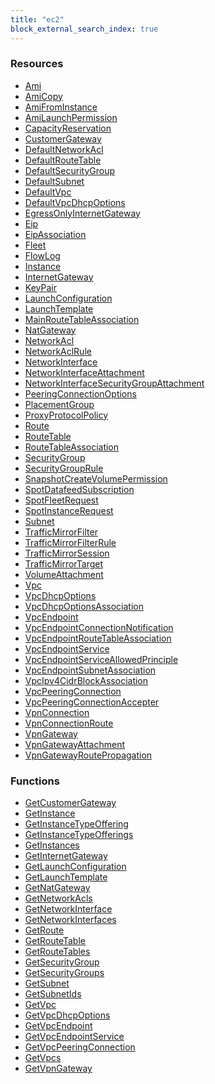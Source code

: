 ```yaml
---
title: "ec2"
block_external_search_index: true
---
```


<!-- WARNING: this file was generated by Pulumi Docs Generator. -->
<!-- Do not edit by hand unless you're certain you know what you are doing! -->

<h3>Resources</h3>
<ul class="api">
    <li><a href="ami"><span class="symbol resource"></span>Ami</a></li>
    <li><a href="amicopy"><span class="symbol resource"></span>AmiCopy</a></li>
    <li><a href="amifrominstance"><span class="symbol resource"></span>AmiFromInstance</a></li>
    <li><a href="amilaunchpermission"><span class="symbol resource"></span>AmiLaunchPermission</a></li>
    <li><a href="capacityreservation"><span class="symbol resource"></span>CapacityReservation</a></li>
    <li><a href="customergateway"><span class="symbol resource"></span>CustomerGateway</a></li>
    <li><a href="defaultnetworkacl"><span class="symbol resource"></span>DefaultNetworkAcl</a></li>
    <li><a href="defaultroutetable"><span class="symbol resource"></span>DefaultRouteTable</a></li>
    <li><a href="defaultsecuritygroup"><span class="symbol resource"></span>DefaultSecurityGroup</a></li>
    <li><a href="defaultsubnet"><span class="symbol resource"></span>DefaultSubnet</a></li>
    <li><a href="defaultvpc"><span class="symbol resource"></span>DefaultVpc</a></li>
    <li><a href="defaultvpcdhcpoptions"><span class="symbol resource"></span>DefaultVpcDhcpOptions</a></li>
    <li><a href="egressonlyinternetgateway"><span class="symbol resource"></span>EgressOnlyInternetGateway</a></li>
    <li><a href="eip"><span class="symbol resource"></span>Eip</a></li>
    <li><a href="eipassociation"><span class="symbol resource"></span>EipAssociation</a></li>
    <li><a href="fleet"><span class="symbol resource"></span>Fleet</a></li>
    <li><a href="flowlog"><span class="symbol resource"></span>FlowLog</a></li>
    <li><a href="instance"><span class="symbol resource"></span>Instance</a></li>
    <li><a href="internetgateway"><span class="symbol resource"></span>InternetGateway</a></li>
    <li><a href="keypair"><span class="symbol resource"></span>KeyPair</a></li>
    <li><a href="launchconfiguration"><span class="symbol resource"></span>LaunchConfiguration</a></li>
    <li><a href="launchtemplate"><span class="symbol resource"></span>LaunchTemplate</a></li>
    <li><a href="mainroutetableassociation"><span class="symbol resource"></span>MainRouteTableAssociation</a></li>
    <li><a href="natgateway"><span class="symbol resource"></span>NatGateway</a></li>
    <li><a href="networkacl"><span class="symbol resource"></span>NetworkAcl</a></li>
    <li><a href="networkaclrule"><span class="symbol resource"></span>NetworkAclRule</a></li>
    <li><a href="networkinterface"><span class="symbol resource"></span>NetworkInterface</a></li>
    <li><a href="networkinterfaceattachment"><span class="symbol resource"></span>NetworkInterfaceAttachment</a></li>
    <li><a href="networkinterfacesecuritygroupattachment"><span class="symbol resource"></span>NetworkInterfaceSecurityGroupAttachment</a></li>
    <li><a href="peeringconnectionoptions"><span class="symbol resource"></span>PeeringConnectionOptions</a></li>
    <li><a href="placementgroup"><span class="symbol resource"></span>PlacementGroup</a></li>
    <li><a href="proxyprotocolpolicy"><span class="symbol resource"></span>ProxyProtocolPolicy</a></li>
    <li><a href="route"><span class="symbol resource"></span>Route</a></li>
    <li><a href="routetable"><span class="symbol resource"></span>RouteTable</a></li>
    <li><a href="routetableassociation"><span class="symbol resource"></span>RouteTableAssociation</a></li>
    <li><a href="securitygroup"><span class="symbol resource"></span>SecurityGroup</a></li>
    <li><a href="securitygrouprule"><span class="symbol resource"></span>SecurityGroupRule</a></li>
    <li><a href="snapshotcreatevolumepermission"><span class="symbol resource"></span>SnapshotCreateVolumePermission</a></li>
    <li><a href="spotdatafeedsubscription"><span class="symbol resource"></span>SpotDatafeedSubscription</a></li>
    <li><a href="spotfleetrequest"><span class="symbol resource"></span>SpotFleetRequest</a></li>
    <li><a href="spotinstancerequest"><span class="symbol resource"></span>SpotInstanceRequest</a></li>
    <li><a href="subnet"><span class="symbol resource"></span>Subnet</a></li>
    <li><a href="trafficmirrorfilter"><span class="symbol resource"></span>TrafficMirrorFilter</a></li>
    <li><a href="trafficmirrorfilterrule"><span class="symbol resource"></span>TrafficMirrorFilterRule</a></li>
    <li><a href="trafficmirrorsession"><span class="symbol resource"></span>TrafficMirrorSession</a></li>
    <li><a href="trafficmirrortarget"><span class="symbol resource"></span>TrafficMirrorTarget</a></li>
    <li><a href="volumeattachment"><span class="symbol resource"></span>VolumeAttachment</a></li>
    <li><a href="vpc"><span class="symbol resource"></span>Vpc</a></li>
    <li><a href="vpcdhcpoptions"><span class="symbol resource"></span>VpcDhcpOptions</a></li>
    <li><a href="vpcdhcpoptionsassociation"><span class="symbol resource"></span>VpcDhcpOptionsAssociation</a></li>
    <li><a href="vpcendpoint"><span class="symbol resource"></span>VpcEndpoint</a></li>
    <li><a href="vpcendpointconnectionnotification"><span class="symbol resource"></span>VpcEndpointConnectionNotification</a></li>
    <li><a href="vpcendpointroutetableassociation"><span class="symbol resource"></span>VpcEndpointRouteTableAssociation</a></li>
    <li><a href="vpcendpointservice"><span class="symbol resource"></span>VpcEndpointService</a></li>
    <li><a href="vpcendpointserviceallowedprinciple"><span class="symbol resource"></span>VpcEndpointServiceAllowedPrinciple</a></li>
    <li><a href="vpcendpointsubnetassociation"><span class="symbol resource"></span>VpcEndpointSubnetAssociation</a></li>
    <li><a href="vpcipv4cidrblockassociation"><span class="symbol resource"></span>VpcIpv4CidrBlockAssociation</a></li>
    <li><a href="vpcpeeringconnection"><span class="symbol resource"></span>VpcPeeringConnection</a></li>
    <li><a href="vpcpeeringconnectionaccepter"><span class="symbol resource"></span>VpcPeeringConnectionAccepter</a></li>
    <li><a href="vpnconnection"><span class="symbol resource"></span>VpnConnection</a></li>
    <li><a href="vpnconnectionroute"><span class="symbol resource"></span>VpnConnectionRoute</a></li>
    <li><a href="vpngateway"><span class="symbol resource"></span>VpnGateway</a></li>
    <li><a href="vpngatewayattachment"><span class="symbol resource"></span>VpnGatewayAttachment</a></li>
    <li><a href="vpngatewayroutepropagation"><span class="symbol resource"></span>VpnGatewayRoutePropagation</a></li>
</ul>

<h3>Functions</h3>
<ul class="api">
    <li><a href="getcustomergateway"><span class="symbol datasource"></span>GetCustomerGateway</a></li>
    <li><a href="getinstance"><span class="symbol datasource"></span>GetInstance</a></li>
    <li><a href="getinstancetypeoffering"><span class="symbol datasource"></span>GetInstanceTypeOffering</a></li>
    <li><a href="getinstancetypeofferings"><span class="symbol datasource"></span>GetInstanceTypeOfferings</a></li>
    <li><a href="getinstances"><span class="symbol datasource"></span>GetInstances</a></li>
    <li><a href="getinternetgateway"><span class="symbol datasource"></span>GetInternetGateway</a></li>
    <li><a href="getlaunchconfiguration"><span class="symbol datasource"></span>GetLaunchConfiguration</a></li>
    <li><a href="getlaunchtemplate"><span class="symbol datasource"></span>GetLaunchTemplate</a></li>
    <li><a href="getnatgateway"><span class="symbol datasource"></span>GetNatGateway</a></li>
    <li><a href="getnetworkacls"><span class="symbol datasource"></span>GetNetworkAcls</a></li>
    <li><a href="getnetworkinterface"><span class="symbol datasource"></span>GetNetworkInterface</a></li>
    <li><a href="getnetworkinterfaces"><span class="symbol datasource"></span>GetNetworkInterfaces</a></li>
    <li><a href="getroute"><span class="symbol datasource"></span>GetRoute</a></li>
    <li><a href="getroutetable"><span class="symbol datasource"></span>GetRouteTable</a></li>
    <li><a href="getroutetables"><span class="symbol datasource"></span>GetRouteTables</a></li>
    <li><a href="getsecuritygroup"><span class="symbol datasource"></span>GetSecurityGroup</a></li>
    <li><a href="getsecuritygroups"><span class="symbol datasource"></span>GetSecurityGroups</a></li>
    <li><a href="getsubnet"><span class="symbol datasource"></span>GetSubnet</a></li>
    <li><a href="getsubnetids"><span class="symbol datasource"></span>GetSubnetIds</a></li>
    <li><a href="getvpc"><span class="symbol datasource"></span>GetVpc</a></li>
    <li><a href="getvpcdhcpoptions"><span class="symbol datasource"></span>GetVpcDhcpOptions</a></li>
    <li><a href="getvpcendpoint"><span class="symbol datasource"></span>GetVpcEndpoint</a></li>
    <li><a href="getvpcendpointservice"><span class="symbol datasource"></span>GetVpcEndpointService</a></li>
    <li><a href="getvpcpeeringconnection"><span class="symbol datasource"></span>GetVpcPeeringConnection</a></li>
    <li><a href="getvpcs"><span class="symbol datasource"></span>GetVpcs</a></li>
    <li><a href="getvpngateway"><span class="symbol datasource"></span>GetVpnGateway</a></li>
</ul>

